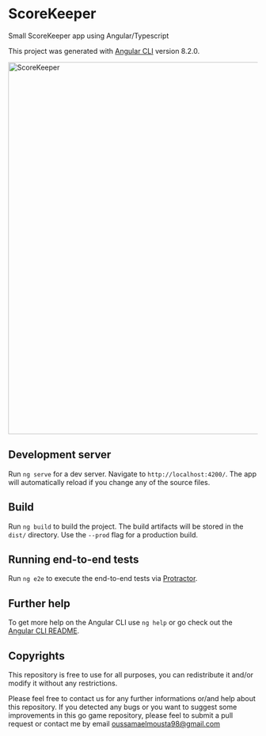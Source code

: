 # ScoreKeeper
Small ScoreKeeper app using Angular/Typescript

This project was generated with [Angular CLI](https://github.com/angular/angular-cli) version 8.2.0.

<img width="752" alt="ScoreKeeper" src="https://user-images.githubusercontent.com/46606940/64717458-48b0d780-d4bc-11e9-9207-3bf1001b69ee.PNG">


## Development server

Run `ng serve` for a dev server. Navigate to `http://localhost:4200/`. The app will automatically reload if you change any of the source files.

## Build

Run `ng build` to build the project. The build artifacts will be stored in the `dist/` directory. Use the `--prod` flag for a production build.


## Running end-to-end tests

Run `ng e2e` to execute the end-to-end tests via [Protractor](http://www.protractortest.org/).

## Further help

To get more help on the Angular CLI use `ng help` or go check out the [Angular CLI README](https://github.com/angular/angular-cli/blob/master/README.md).

## Copyrights 
This repository is free to use for all purposes, you can redistribute it and/or modify it without any restrictions.

Please feel free to contact us for any further informations or/and help about this repository. If you detected any bugs or you want to suggest some improvements in this go game repository, please feel to submit a pull request or contact me by email oussamaelmousta98@gmail.com
